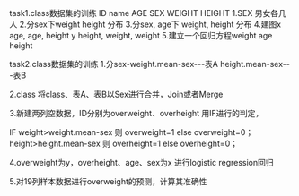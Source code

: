 task1.class数据集的训练
ID name AGE SEX WEIGHT HEIGHT
1.SEX 男女各几人 
2.分sex下weight height 分布
3.分sex, age下 weight, height 分布
4.建图x age, age, height
      y height, weight, weight
5.建立一个回归方程weight age height 

task2.class数据集的训练
1.分sex-weight.mean-sex---表A
             height.mean-sex---表B

2.class 将class、表A、表B以Sex进行合并，Join或者Merge

3.新建两列空数据，ID分别为overweight、overheight
用IF进行的判定，

IF weight>weight.mean-sex 则 overweight=1
else overweight=0；
height>height.mean-sex 则 overheight=1
else overheight=0；

4.overweight为y，overheight、age、sex为x
进行logistic regression回归

5.对19列样本数据进行overweight的预测，计算其准确性
